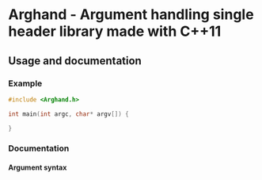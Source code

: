 # Arghand - Argument handling single header library made with C++11

## Usage and documentation

### Example
```cpp
#include <Arghand.h>

int main(int argc, char* argv[]) {

}

```

### Documentation

#### Argument syntax

```

```